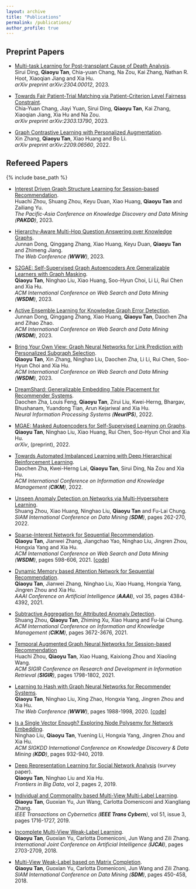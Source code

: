 ```yaml
---
layout: archive
title: "Publications"
permalink: /publications/
author_profile: true
---
```


## Preprint Papers
* [Multi-task Learning for Post-transplant Cause of Death Analysis](https://arxiv.org/pdf/2304.00012.pdf).     
    Sirui Ding, **Qiaoyu Tan**, Chia-yuan Chang, Na Zou, Kai Zhang, Nathan R. Hoot, Xiaoqian Jiang and Xia Hu.      
    <i>arXiv preprint arXiv:2304.00012</i>, 2023. 
    
* [Towards Fair Patient-Trial Matching via Patient-Criterion Level Fairness Constraint](https://arxiv.org/pdf/2303.13790.pdf).     
    Chia-Yuan Chang, Jiayi Yuan, Sirui Ding, **Qiaoyu Tan**, Kai Zhang, Xiaoqian Jiang, Xia Hu and Na Zou.      
    <i>arXiv preprint arXiv:2303.13790</i>, 2023. 
    
* [Graph Contrastive Learning with Personalized Augmentation](https://arxiv.org/pdf/2209.06560.pdf).     
    Xin Zhang, **Qiaoyu Tan**, Xiao Huang and Bo Li.      
    <i>arXiv preprint arXiv:2209.06560</i>, 2022. 

## Refereed Papers

{% include base_path %}
* [Interest Driven Graph Structure Learning for Session-based Recommendation](https://www4.comp.polyu.edu.hk/~xiaohuang/docs/Huachi_PAKDD2023.pdf).     
    Huachi Zhou, Shuang Zhou, Keyu Duan, Xiao Huang, **Qiaoyu Tan** and Zailiang Yu.      
    <i>The Pacific-Asia Conference on Knowledge Discovery and Data Mining (**PAKDD**)</i>, 2023. 
    
* [Hierarchy-Aware Multi-Hop Question Answering over Knowledge Graphs](https://www4.comp.polyu.edu.hk/~xiaohuang/docs/Junnan_theWebConf2023.pdf).     
    Junnan Dong, Qinggang Zhang, Xiao Huang, Keyu Duan, **Qiaoyu Tan** and Zhimeng Jiang.      
    <i>The Web Conference (**WWW**)</i>, 2023. 
    
* [S2GAE: Self-Supervised Graph Autoencoders Are Generalizable Learners with Graph Masking](https://dl.acm.org/doi/abs/10.1145/3539597.3570404).     
    **Qiaoyu Tan**, Ninghao Liu, Xiao Huang, Soo-Hyun Choi, Li Li, Rui Chen and Xia Hu.      
    <i>ACM International Conference on Web Search and Data Mining (**WSDM**)</i>, 2023. 
    
* [Active Ensemble Learning for Knowledge Graph Error Detection](https://www4.comp.polyu.edu.hk/~xiaohuang/docs/Junnan_WSDM2023.pdf).     
    Junnan Dong, Qinggang Zhang, Xiao Huang, **Qiaoyu Tan**, Daochen Zha and Zihao Zhao.      
    <i>ACM International Conference on Web Search and Data Mining (**WSDM**)</i>, 2023.   
    
* [Bring Your Own View: Graph Neural Networks for Link Prediction with Personalized Subgraph Selection](https://arxiv.org/pdf/2212.12488.pdf).     
    **Qiaoyu Tan**, Xin Zhang, Ninghao Liu, Daochen Zha, Li Li, Rui Chen, Soo-Hyun Choi and Xia Hu.      
    <i>ACM International Conference on Web Search and Data Mining (**WSDM**)</i>, 2023.   
    
* [DreamShard: Generalizable Embedding Table Placement for Recommender Systems]().     
    Daochen Zha, Louis Feng, **Qiaoyu Tan**, Zirui Liu, Kwei-Herng, Bhargav, Bhushanam, Yuandong Tian, Arun Kejariwal and Xia Hu.      
    <i>Neural Information Processing Systems (**NeurIPS**)</i>, 2022.   
    
 * [MGAE: Masked Autoencoders for Self-Supervised Learning on Graphs](https://arxiv.org/pdf/2201.02534.pdf).     
 **Qiaoyu Tan**, Ninghao Liu, Xiao Huang, Rui Chen, Soo-Hyun Choi and Xia Hu.      
 <i>arXiv</i>, (preprint), 2022. 
    
* [Towards Automated Imbalanced Learning with Deep Hierarchical Reinforcement Learning](https://arxiv.org/pdf/2208.12433.pdf).     
    Daochen Zha, Kwei-Herng Lai, **Qiaoyu Tan**, Sirui Ding, Na Zou and Xia Hu.      
    <i>ACM International Conference on Information and Knowledge Management (**CIKM**)</i>, 2022.   

* [Unseen Anomaly Detection on Networks via Multi-Hypersphere Learning](https://www4.comp.polyu.edu.hk/~xiaohuang/docs/Shuang_SDM22.pdf).     
    Shuang Zhou, Xiao Huang, Ninghao Liu, **Qiaoyu Tan** and Fu-Lai Chung.      
    <i>SIAM International Conference on Data Mining (**SDM**)</i>, pages 262-270, 2022.                         
    
* [Sparse-Interest Network for Sequential Recommendation](https://arxiv.org/pdf/2102.09267.pdf).        
    **Qiaoyu Tan**, Jianwei Zhang, Jiangchao Yao, Ninghao Liu, Jingren Zhou, Hongxia Yang and Xia Hu.       
    <i>ACM International Conference on Web Search and Data Mining (**WSDM**)</i>, pages 598-606, 2021. [[code](https://github.com/qiaoyu-tan/SINE)]    
    
* [Dynamic Memory based Attention Network for Sequential Recommendation](https://arxiv.org/pdf/2102.09269.pdf).        
    **Qiaoyu Tan**, Jianwei Zhang, Ninghao Liu, Xiao Huang, Hongxia Yang, Jingren Zhou and Xia Hu.       
    <i>AAAI Conference on Artificial Intelligence (**AAAI**)</i>, vol 35, pages 4384-4392, 2021.   
    
* [Subtractive Aggregation for Attributed Anomaly Detection](https://www4.comp.polyu.edu.hk/~xiaohuang/docs/Shuang_CIKM21.pdf).        
    Shuang Zhou, **Qiaoyu Tan**, Zhiming Xu, Xiao Huang and Fu-lai Chung.       
    <i>ACM International Conference on Information and Knowledge Management (**CIKM**)</i>, pages 3672-3676, 2021. 
    
* [Temporal Augmented Graph Neural Networks for Session-based Recommendation](https://www4.comp.polyu.edu.hk/~xiaohuang/docs/Huachi_sigir2021.pdf)          
    Huachi Zhou, **Qiaoyu Tan**, Xiao Huang, Kaixiong Zhou and Xiaoling Wang.       
    <i>ACM SIGIR Conference on Research and Development in Information Retrieval (**SIGIR**)</i>, pages 1798-1802, 2021.   
    
* [Learning to Hash with Graph Neural Networks for Recommender Systems](https://arxiv.org/pdf/2003.01917.pdf).        
    **Qiaoyu Tan**, Ninghao Liu, Xing Zhao, Hongxia Yang, Jingren Zhou and Xia Hu.       
    <i>The Web Conference (**WWW**)</i>, pages 1988-1998, 2020. [[code](https://github.com/qiaoyu-tan/HashGNN)]      
    
* [Is a Single Vector Enough? Exploring Node Polysemy for Network Embedding](https://arxiv.org/pdf/1905.10668.pdf).        
    Ninghao Liu, **Qiaoyu Tan**, Yuening Li, Hongxia Yang, Jingren Zhou and Xia Hu.       
    <i>ACM SIGKDD International Conference on Knowledge Discovery \& Data Mining (**KDD**)</i>, pages 932-940, 2019.      
    
* [Deep Representation Learning for Social Network Analysis](https://arxiv.org/pdf/1904.08547.pdf) (survey paper).        
    **Qiaoyu Tan**, Ninghao Liu and Xia Hu.       
    <i>Frontiers in Big Data</i>, vol 2, pages 2, 2019.      
     
* [Individual and Commonality based Multi-View Multi-Label Learning](https://ieeexplore.ieee.org/document/8906215).        
    **Qiaoyu Tan**, Guoxian Yu, Jun Wang, Carlotta Domeniconi and Xiangliang Zhang.       
    <i>IEEE Transactions on Cybernetics (**IEEE Trans Cybern**)</i>, vol 51, issue 3, pages 1716-1727, 2019.   
   
* [Incomplete Multi-View Weak-Label Learning](https://www.ijcai.org/proceedings/2018/0375.pdf).     
    **Qiaoyu Tan**, Guoxian Yu, Carlotta Domeniconi, Jun Wang and Zili Zhang.        
    <i>International Joint Conference on Artificial Intelligence (**IJCAI**)</i>, pages 2703-2709, 2018.   
      
* [Multi-View Weak-Label based on Matrix Completion](https://cs.gmu.edu/~carlotta/publications/McWL.pdf).     
    **Qiaoyu Tan**, Guoxian Yu, Carlotta Domeniconi, Jun Wang and Zili Zhang.        
    <i>SIAM International Conference on Data Mining (**SDM**)</i>, pages 450-458, 2018.  
    
